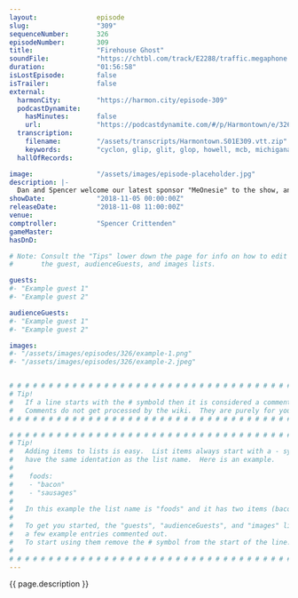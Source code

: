 ```yaml
---
layout:               episode
slug:                 "309"
sequenceNumber:       326
episodeNumber:        309
title:                "Firehouse Ghost"
soundFile:            "https://chtbl.com/track/E2288/traffic.megaphone.fm/STA6611330489.mp3?updated=1596579052"
duration:             "01:56:58"
isLostEpisode:        false
isTrailer:            false
external:
  harmonCity:         "https://harmon.city/episode-309"
  podcastDynamite:
    hasMinutes:       false
    url:              "https://podcastdynamite.com/#/p/Harmontown/e/326/309"
  transcription:
    filename:         "/assets/transcripts/Harmontown.S01E309.vtt.zip"
    keywords:         "cyclon, glip, glit, glop, howell, mcb, michigana, micro-model, usury, firehouse, onesies, foundational, organizers, tantrums, onesie, banderas, banking, latitude, shimali, wendy, tantrum, abandonment, functionality, antonio, casper"
  hallOfRecords:      

image:                "/assets/images/episode-placeholder.jpg"
description: |-
  Dan and Spencer welcome our latest sponsor "MeOnesie" to the show, and our favorite socialist Josh Androsky pops in to explain Measure B. Antonio Banderas also premiers his latest musical, and is not to be missed.
showDate:             "2018-11-05 00:00:00Z"
releaseDate:          "2018-11-08 11:00:00Z"
venue:                
comptroller:          "Spencer Crittenden"
gameMaster:           
hasDnD:               

# Note: Consult the "Tips" lower down the page for info on how to edit
#       the guest, audienceGuests, and images lists.

guests:
#- "Example guest 1"
#- "Example guest 2"

audienceGuests:
#- "Example guest 1"
#- "Example guest 2"

images:
#- "/assets/images/episodes/326/example-1.png"
#- "/assets/images/episodes/326/example-2.jpeg"


# # # # # # # # # # # # # # # # # # # # # # # # # # # # # # # # # # # # # # # # # # # # #
# Tip!
#   If a line starts with the # symbold then it is considered a comment.
#   Comments do not get processed by the wiki.  They are purely for your information.
# # # # # # # # # # # # # # # # # # # # # # # # # # # # # # # # # # # # # # # # # # # # #

# # # # # # # # # # # # # # # # # # # # # # # # # # # # # # # # # # # # # # # # # # # # #
# Tip!
#   Adding items to lists is easy.  List items always start with a - symbol and have
#   have the same identation as the list name.  Here is an example.
#
#    foods:
#    - "bacon"
#    - "sausages"
#
#   In this example the list name is "foods" and it has two items (bacon, and sausages).
#
#   To get you started, the "guests", "audienceGuests", and "images" lists below have
#   a few example entries commented out.
#   To start using them remove the # symbol from the start of the line.
#
# # # # # # # # # # # # # # # # # # # # # # # # # # # # # # # # # # # # # # # # # # # # #
---
```


<!-- The episode description will be rendered here -->
{{ page.description }}

<!-- Add your content BELOW here -->
<!-- vvvvvvvvvvvvvvvvvvvvvvvvvvv -->




<!-- ^^^^^^^^^^^^^^^^^^^^^^^^^^^ -->
<!-- Add your content ABOVE here -->

<!-- The episode gallery will be rendered here -->